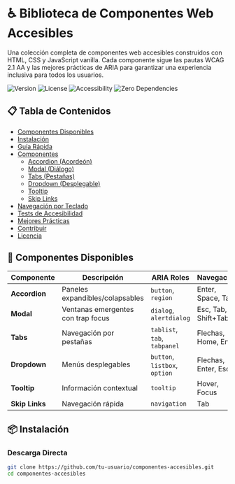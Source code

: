 # ♿ Biblioteca de Componentes Web Accesibles

Una colección completa de componentes web accesibles construidos con HTML, CSS y JavaScript vanilla. Cada componente sigue las pautas WCAG 2.1 AA y las mejores prácticas de ARIA para garantizar una experiencia inclusiva para todos los usuarios.

![Version](https://img.shields.io/badge/version-2.0.0-blue.svg)
![License](https://img.shields.io/badge/license-MIT-green.svg)
![Accessibility](https://img.shields.io/badge/WCAG-2.1%20AA-success.svg)
![Zero Dependencies](https://img.shields.io/badge/dependencies-zero-brightgreen.svg)

## 📋 Tabla de Contenidos

- [Componentes Disponibles](#-componentes-disponibles)
- [Instalación](#-instalación)
- [Guía Rápida](#-guía-rápida)
- [Componentes](#-componentes)
  - [Accordion (Acordeón)](#1-accordion-acordeón)
  - [Modal (Diálogo)](#2-modal-diálogo)
  - [Tabs (Pestañas)](#3-tabs-pestañas)
  - [Dropdown (Desplegable)](#4-dropdown-desplegable)
  - [Tooltip](#5-tooltip)
  - [Skip Links](#6-skip-links-enlaces-de-salto)
- [Navegación por Teclado](#-navegación-por-teclado)
- [Tests de Accesibilidad](#-tests-de-accesibilidad)
- [Mejores Prácticas](#-mejores-prácticas)
- [Contribuir](#-contribuir)
- [Licencia](#-licencia)

## 🎯 Componentes Disponibles

| Componente | Descripción | ARIA Roles | Navegación |
|------------|-------------|------------|------------|
| **Accordion** | Paneles expandibles/colapsables | `button`, `region` | Enter, Space, Tab |
| **Modal** | Ventanas emergentes con trap focus | `dialog`, `alertdialog` | Esc, Tab, Shift+Tab |
| **Tabs** | Navegación por pestañas | `tablist`, `tab`, `tabpanel` | Flechas, Home, End |
| **Dropdown** | Menús desplegables | `button`, `listbox`, `option` | Flechas, Enter, Esc |
| **Tooltip** | Información contextual | `tooltip` | Hover, Focus |
| **Skip Links** | Navegación rápida | `navigation` | Tab |

## 📦 Instalación

### Descarga Directa

```bash
git clone https://github.com/tu-usuario/componentes-accesibles.git
cd componentes-accesibles
